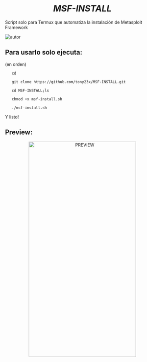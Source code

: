 <h1 align="center"> <i> MSF-INSTALL </i> </h1>
<p>Script solo para Termux que automatiza la instalación de Metasploit Framework</p>


![autor]

## Para usarlo solo ejecuta:

(en orden)

       cd 
        
       git clone https://github.com/tony23x/MSF-INSTALL.git

       cd MSF-INSTALL;ls

       chmod +x msf-install.sh

       ./msf-install.sh 

Y listo!

## Preview:
<p align="center">
<img src="https://i.ibb.co/Symw8dQ/Screenshot-2021-03-01-10-30-13-842-com-termux.jpg" alt="PREVIEW" width="350px" height="700px">
</p>

[autor]: https://img.shields.io/badge/Author-%40Th3__Pr3d4t0r-red
